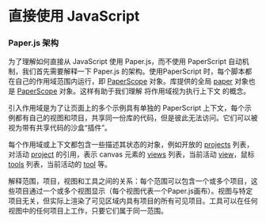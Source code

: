 # 直接使用 JavaScript

### Paper.js 架构

为了理解如何直接从 JavaScript 使用 Paper.js，而不使用 PaperScript 自动机制，我们首先需要解释一下 Paper.js 的架构。使用PaperScript 时，每个脚本都在自己的作用域范围内运行，即 [PaperScope](http://paperjs.org/reference/paperscope) 对象。库提供的全局 [paper](http://paperjs.org/reference/global#paper) 对象也是 [PaperScope](http://paperjs.org/reference/paperscope) 对象。这样有助于我们理解 将作用域视为执行上下文 的概念。

引入作用域是为了让页面上的多个示例具有单独的 PaperScript 上下文，每个示例都有自己的视图和项目，共享同一份库的代码，但是彼此无法访问。它们可以被视为带有共享代码的沙盒“插件”。

每个作用域或上下文都包含一些描述其状态的对象，例如开放的 [projects](http://paperjs.org/reference/paperscope#projects) 列表，对活动 [project](http://paperjs.org/reference/paperscope#project) 的引用，表示 canvas 元素的 [views](http://paperjs.org/reference/paperscope#views) 列表，当前活动 [view](http://paperjs.org/reference/paperscope#views)，鼠标 [tools](http://paperjs.org/reference/paperscope#tools) 列表，当前活动的 [tool](http://paperjs.org/reference/paperscope#tool) 等。

解释范围，项目，视图和工具之间的关系：每个范围可以包含一个或多个项目，这些项目通过一个或多个视图显示（每个视图代表一个Paper.js画布）。视图与特定项目无关，但实际上渲染了可见区域内具有项目的所有可见项目。工具可以在任何视图中的任何项目上工作，只要它们属于同一范围。

